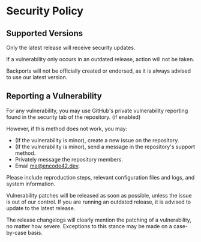 # Security Policy

## Supported Versions
Only the latest release will receive security updates.

If a vulnerability only occurs in an outdated release, action will not be taken.

Backports will not be officially created or endorsed, as it is always advised to use our latest version.

## Reporting a Vulnerability
For any vulnerability, you may use GitHub's private vulnerability reporting found in the security tab of the repository. (if enabled)

However, if this method does not work, you may:
- (If the vulnerability is minor), create a new issue on the repository.
- (If the vulnerability is minor), send a message in the repository's support method.
- Privately message the repository members.
- Email [me@encode42.dev](mailto:me@encode42.dev).

Please include reproduction steps, relevant configuration files and logs, and system information.

Vulnerability patches will be released as soon as possible, unless the issue is out of our control. If you are running an outdated release, it is advised to update to the latest release.

The release changelogs will clearly mention the patching of a vulnerability, no matter how severe. Exceptions to this stance may be made on a case-by-case basis.
